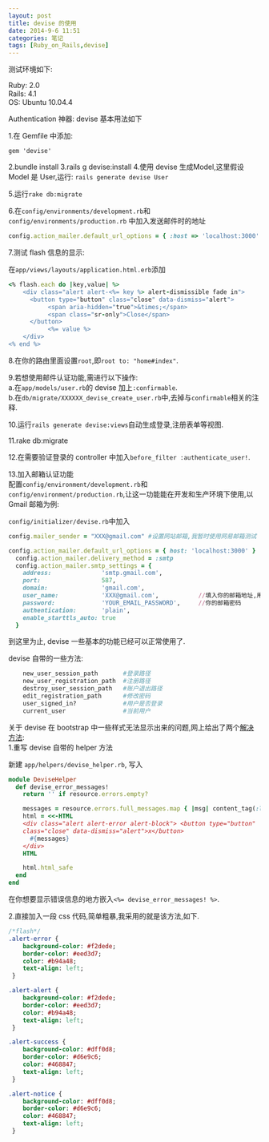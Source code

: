 ```yaml
---
layout: post
title: devise 的使用
date: 2014-9-6 11:51
categories: 笔记
tags: [Ruby_on_Rails,devise]
---
```


测试环境如下:

Ruby: 2.0    
Rails: 4.1     
OS: Ubuntu 10.04.4    

Authentication 神器: devise 基本用法如下

1.在 Gemfile 中添加:

`gem 'devise'`

2.bundle install
3.rails g devise:install 
4.使用 devise 生成Model,这里假设 Model 是 User,运行:
`rails generate devise User`

5.运行`rake db:migrate`

6.在`config/environments/development.rb`和`config/environments/production.rb` 中加入发送邮件时的地址

```ruby
config.action_mailer.default_url_options = { :host => 'localhost:3000' }
```

7.测试 flash 信息的显示:

在`app/views/layouts/application.html.erb`添加

```ruby
<% flash.each do |key,value| %>
    <div class="alert alert-<%= key %> alert-dismissible fade in">
      <button type="button" class="close" data-dismiss="alert">
	       <span aria-hidden="true">&times;</span>
	       <span class="sr-only">Close</span>
      </button>
           <%= value %>
    </div>
<% end %>
```

8.在你的路由里面设置`root`,即`root to: "home#index"`.

9.若想使用邮件认证功能,需进行以下操作:    
	a.在`app/models/user.rb`的 devise 加上`:confirmable`.    
	b.在`db/migrate/XXXXXX_devise_create_user.rb`中,去掉与`confirmable`相关的注释.    

10.运行`rails generate devise:views`自动生成登录,注册表单等视图.

11.rake db:migrate

12.在需要验证登录的 controller 中加入`before_filter :authenticate_user!`.

13.加入邮箱认证功能    
配置`config/environment/development.rb`和`config/environment/production.rb`,让这一功能能在开发和生产环境下使用,以 Gmail 邮箱为例:

`config/initializer/devise.rb`中加入

```ruby
config.mailer_sender = "XXX@gmail.com" #设置网站邮箱,我暂时使用网易邮箱测试
```
```ruby
config.action_mailer.default_url_options = { host: 'localhost:3000' }
  config.action_mailer.delivery_method = :smtp
  config.action_mailer.smtp_settings = {
    address:              'smtp.gmail.com',
    port:                 587,
    domain:               'gmail.com',
    user_name:            'XXX@gmail.com',			 //填入你的邮箱地址,用来发送邮件
    password:             'YOUR_EMAIL_PASSWORD',     //你的邮箱密码
    authentication:       'plain',
    enable_starttls_auto: true     
  }
```

到这里为止, devise 一些基本的功能已经可以正常使用了.

devise 自带的一些方法:

```ruby
	new_user_session_path 		#登录路径
	new_user_registration_path 	#注册路径
	destroy_user_session_path	#账户退出路径
	edit_registration_path		#修改密码
	user_signed_in? 			#用户是否登录
	current_user			    #当前用户
```

关于 devise 在 bootstrap 中一些样式无法显示出来的问题,网上给出了两个[解决方法](https://github.com/plataformatec/devise/wiki/How-To:-Integrate-I18n-Flash-Messages-with-Devise-and-Bootstrap):        
1.重写 devise 自带的 helper 方法

新建 `app/helpers/devise_helper.rb`, 写入

```ruby
module DeviseHelper
  def devise_error_messages!
    return '' if resource.errors.empty?

    messages = resource.errors.full_messages.map { |msg| content_tag(:li, msg) }.join
    html = <<-HTML
    <div class="alert alert-error alert-block"> <button type="button"
    class="close" data-dismiss="alert">x</button>
      #{messages}
    </div>
    HTML

    html.html_safe
  end
end
```
在你想要显示错误信息的地方嵌入`<%= devise_error_messages! %>`.

2.直接加入一段 css 代码,简单粗暴,我采用的就是该方法,如下.

```sass
/*flash*/
.alert-error {
    background-color: #f2dede;
    border-color: #eed3d7;
    color: #b94a48;
    text-align: left;
 }

.alert-alert {
    background-color: #f2dede;
    border-color: #eed3d7;
    color: #b94a48;
    text-align: left;
 }

.alert-success {
    background-color: #dff0d8;
    border-color: #d6e9c6;
    color: #468847;
    text-align: left;
 }

.alert-notice {
    background-color: #dff0d8;
    border-color: #d6e9c6;
    color: #468847;
    text-align: left;
 }
```



